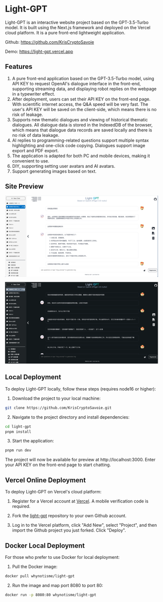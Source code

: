 # Light-GPT

Light-GPT is an interactive website project based on the GPT-3.5-Turbo model. It is built using the Next.js framework and deployed on the Vercel cloud platform. It is a pure front-end lightweight application.

Github: https://github.com/KrisCryptoSavoie

Demo: https://light-gpt.vercel.app

## Features

1. A pure front-end application based on the GPT-3.5-Turbo model, using API KEY to request OpenAI's dialogue interface in the front-end, supporting streaming data, and displaying robot replies on the webpage in a typewriter effect.
2. After deployment, users can set their API KEY on the front-end page. With scientific internet access, the Q&A speed will be very fast. The user's API KEY will be saved on the client-side, which means there is no risk of leakage.
3. Supports new thematic dialogues and viewing of historical thematic dialogues. All dialogue data is stored in the IndexedDB of the browser, which means that dialogue data records are saved locally and there is no risk of data leakage.
4. AI replies to programming-related questions support multiple syntax highlighting and one-click code copying.
   Dialogues support image export and PDF export.
5. The application is adapted for both PC and mobile devices, making it convenient to use.
6. DIY, supporting setting user avatars and AI avatars.
7. Support generating images based on text.

## Site Preview

![Site Preview Light Mode](public/light-mode-site.png)

![Site Preview Dark Mode](public/dark-mode-site.png)

## Local Deployment

To deploy Light-GPT locally, follow these steps (requires node16 or higher):

1. Download the project to your local machine:

```bash
git clone https://github.com/KrisCryptoSavoie.git
```

2. Navigate to the project directory and install dependencies:

```bash
cd light-gpt
pnpm install
```

3. Start the application:

```bash
pnpm run dev
```

The project will now be available for preview at http://localhost:3000. Enter your API KEY on the front-end page to start chatting.

## Vercel Online Deployment

To deploy Light-GPT on Vercel's cloud platform:

1. Register for a Vercel account at [Vercel](https://vercel.com). A mobile verification code is required.

2. Fork the [light-gpt](https://github.com/KrisCryptoSavoie) repository to your own Github account.

3. Log in to the Vercel platform, click "Add New", select "Project", and then import the Github project you just forked. Click "Deploy".

## Docker Local Deployment

For those who prefer to use Docker for local deployment:

1. Pull the Docker image:

```bash
docker pull whynotisme/light-gpt
```

2. Run the image and map port 8080 to port 80:

```bash
docker run -p 8080:80 whynotisme/light-gpt
```
